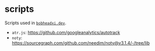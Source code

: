 # scripts

Scripts used in [`bobheadxi.dev`](https://bobheadxi.dev).


* `atr.js`: https://github.com/googleanalytics/autotrack
* `noty`: https://sourcegraph.com/github.com/needim/noty@v3.1.4/-/tree/lib
